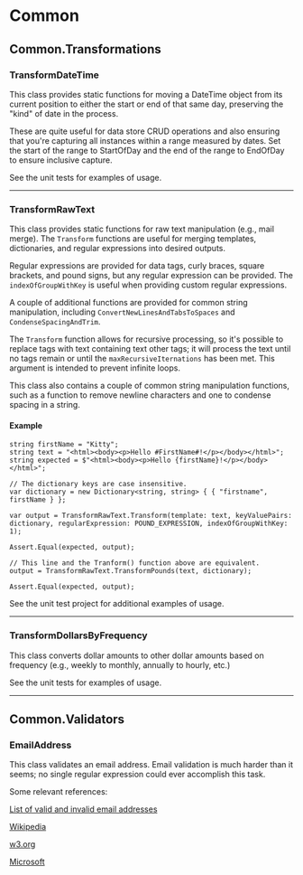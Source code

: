 # Common## Common.Transformations### TransformDateTimeThis class provides static functions for moving a DateTime object from its current position to either the start or end of that same day, preserving the "kind" of date in the process.These are quite useful for data store CRUD operations and also ensuring that you're capturing all instances within a range measured by dates. Set the start of the range to StartOfDay and the end of the range to EndOfDay to ensure inclusive capture.See the unit tests for examples of usage.---### TransformRawTextThis class provides static functions for raw text manipulation (e.g., mail merge). The `Transform` functions are useful for merging templates, dictionaries, and regular expressions into desired outputs.Regular expressions are provided for data tags, curly braces, square brackets, and pound signs, but any regular expression can be provided. The `indexOfGroupWithKey` is useful when providing custom regular expressions.A couple of additional functions are provided for common string manipulation, including `ConvertNewLinesAndTabsToSpaces` and `CondenseSpacingAndTrim`.The `Transform` function allows for recursive processing, so it's possible to replace tags with text containing text other tags; it will process the text until no tags remain or until the `maxRecursiveIternations` has been met. This argument is intended to prevent infinite loops.This class also contains a couple of common string manipulation functions, such as a function to remove newline characters and one to condense spacing in a string.#### Example```string firstName = "Kitty";string text = "<html><body><p>Hello #FirstName#!</p></body></html>";string expected = $"<html><body><p>Hello {firstName}!</p></body></html>";// The dictionary keys are case insensitive.var dictionary = new Dictionary<string, string> { { "firstname", firstName } };var output = TransformRawText.Transform(template: text, keyValuePairs: dictionary, regularExpression: POUND_EXPRESSION, indexOfGroupWithKey: 1);Assert.Equal(expected, output);// This line and the Tranform() function above are equivalent.output = TransformRawText.TransformPounds(text, dictionary);Assert.Equal(expected, output);```See the unit test project for additional examples of usage.---### TransformDollarsByFrequencyThis class converts dollar amounts to other dollar amounts based on frequency (e.g., weekly to monthly, annually to hourly, etc.)See the unit tests for examples of usage.---## Common.Validators### EmailAddressThis class validates an email address. Email validation is much harder than it seems; no single regular expression could ever accomplish this task.Some relevant references:[List of valid and invalid email addresses](http://codefool.tumblr.com/post/15288874550/list-of-valid-and-invalid-email-addresses)[Wikipedia](https://en.wikipedia.org/wiki/Email_address)[w3.org](https://www.w3.org/Protocols/rfc822/3_Lexical.html)[Microsoft](https://blogs.msdn.microsoft.com/testing123/2009/02/06/email-address-test-cases/)